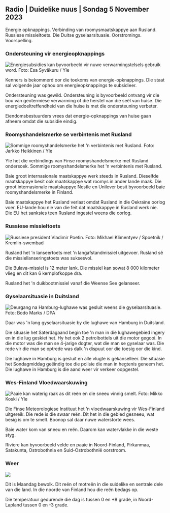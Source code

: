 ## Radio \| Duidelike nuus \| Sondag 5 November 2023

Energie opknappings. Verbinding van roomysmaatskappye aan Rusland. Russiese missieltoets. Die Duitse gyselaarsituasie. Oorstromings. Voorspelling.

### Ondersteuning vir energieopknappings

![Energiesubsidies kan byvoorbeeld vir nuwe verwarmingstelsels gebruik word. Foto: Esa Syväkuru / Yle](https://images.cdn.yle.fi/image/upload/c_crop,h_3349,w_5954,x_0,y_325/ar_1.7777777777777777,c_fill,g_faces,h_620,.0q_auto:eco/f_auto/fl_lossy/v1676637402/39-107442463ef747ea1acd)

Kenners is bekommerd oor die toekoms van energie-opknappings. Die staat sal volgende jaar ophou om energieopknappings te subsidieer.

Ondersteuning was gewild. Ondersteuning is byvoorbeeld ontvang vir die bou van geotermiese verwarming of die herstel van die seël van huise. Die energiedoeltreffendheid van die huise is met die ondersteuning verbeter.

Eiendomsbestuurders vrees dat energie-opknappings van huise gaan afneem omdat die subsidie eindig.

### Roomyshandelsmerke se verbintenis met Rusland

![Sommige roomyshandelsmerke het 'n verbintenis met Rusland. Foto: Jarkko Heikkinen / Yle](https://images.cdn.yle.fi/image/upload/c_crop,h_2268,w_4031,x_0,y_0/ar_1.7777777777777777,c_fill,g_faces,h_6_01,wdpr.wdpr.q_auto:eco/f_auto/fl_lossy/v1682321321/39-110323664462e3b6fb8b)

Yle het die verbindings van Finse roomyshandelsmerke met Rusland ondersoek. Sommige roomyshandelsmerke het 'n verbintenis met Rusland.

Baie groot internasionale maatskappye werk steeds in Rusland. Dieselfde maatskappye besit ook maatskappye wat roomys in ander lande maak. Die groot internasionale maatskappye Nestle en Unilever besit byvoorbeeld baie roomyshandelsmerke in Finland.

Baie maatskappye het Rusland verlaat omdat Rusland in die Oekraïne oorlog voer. EU-lande hou nie van die feit dat maatskappye in Rusland werk nie. Die EU het sanksies teen Rusland ingestel weens die oorlog.

### Russiese missieltoets

![Russiese president Vladimir Poetin. Foto: Mikhael Klimentyev / Spoetnik / Kremlin-swembad](https://images.cdn.yle.fi/image/upload/c_crop,h_4519,w_8034,x_16,y_238/ar_1.7777777777777777,c_faces,67_faces,1pwd_67_fcfcd,10fcfcd,12000,g.0/q_auto:eco/f_auto/fl_lossy/v1678982359/39-108632664133bfc2dc51)

Rusland het 'n lanseertoets met 'n langafstandmissiel uitgevoer. Rusland sê die missiellanseringstoets was suksesvol.

Die Bulava-missiel is 12 meter lank. Die missiel kan sowat 8 000 kilometer vlieg en dit kan 6 kernplofkoppe dra.

Rusland het 'n duikbootmissiel vanaf die Weense See gelanseer.

### Gyselaarsituasie in Duitsland

![Deurgang na Hamburg-lughawe was gesluit weens die gyselaarsituasie. Foto: Bodo Marks / DPA](https://images.cdn.yle.fi/image/upload/c_crop,h_2703,w_4806,x_0,y_500/ar_1.777777777777777,c_fill,g_faces,h_675,w.p.p.q_auto:eco/f_auto/fl_lossy/v1699181525/39-11959676547736ea1bc0)

Daar was 'n lang gyselaarsituasie by die lughawe van Hamburg in Duitsland.

Die situasie het Saterdagaand begin toe 'n man in die lughawegebied ingery en in die lug geskiet het. Hy het ook 2 petrolbottels uit die motor gegooi. In die motor was die man se 4-jarige dogter, wat die man se gyselaar was. Die rede vir die man se optrede was dalk 'n dispuut oor die toesig oor die kind.

Die lughawe in Hamburg is gesluit en alle vlugte is gekanselleer. Die situasie het Sondagmiddag geëindig toe die polisie die man in hegtenis geneem het. Die lughawe in Hamburg is die aand weer vir verkeer oopgestel.

### Wes-Finland Vloedwaarskuwing

![Paaie kan waterig raak as dit reën en die sneeu vinnig smelt. Foto: Mikko Koski / Yle](https://images.cdn.yle.fi/image/upload/c_crop,h_3078,w_5472,x_0,y_218/ar_1.7777777777777777,c_fill,g_faces,h_12_0,0d_670,h_12_0,0dq_auto:eco/f_auto/fl_lossy/v1697618867/39-11828126521489e76d51)

Die Finse Meteorologiese Instituut het 'n vloedwaarskuwing vir Wes-Finland uitgereik. Die rede is die swaar reën. Dit het in die gebied gesneeu, wat besig is om te smelt. Boonop sal daar nuwe waterstorte wees.

Baie water kom van sneeu en reën. Daarom kan watervlakke in die weste styg.

Riviere kan byvoorbeeld velde en paaie in Noord-Finland, Pirkanmaa, Satakunta, Ostrobothnia en Suid-Ostrobothnië oorstroom.

### Weer

![](https://images.cdn.yle.fi/image/upload/c_crop,h_1080,w_1919,x_0,y_0/ar_1.77777777777777777,c_fill,g_faces,h_675,w_1200.co/qr:e/dpf_auto/fl_lossy/v1699200945/39-11960206547bf95c98f5)

Dit is Maandag bewolk. Dit reën of motreën in die suidelike en sentrale dele van die land. In die noorde van Finland hou die reën bedags op.

Die temperatuur gedurende die dag is tussen 0 en +8 grade, in Noord-Lapland tussen 0 en -3 grade.